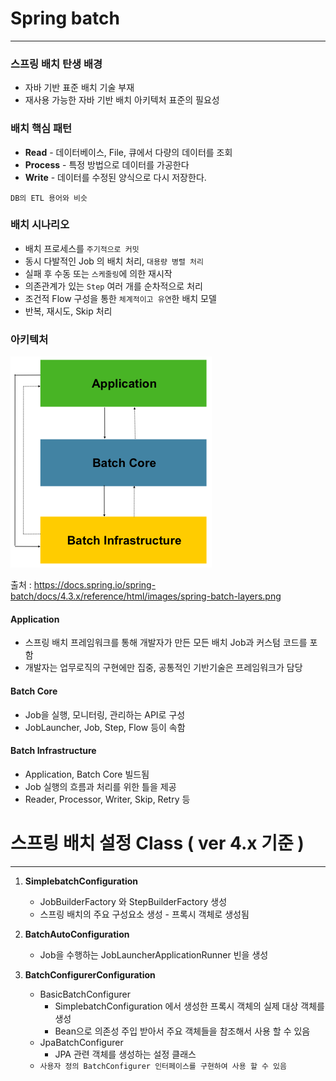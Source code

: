 # Spring batch

---

### 스프링 배치 탄생 배경
 - 자바 기반 표준 배치 기술 부재
 - 재사용 가능한 자바 기반 배치 아키텍처 표준의 필요성

### 배치 핵심 패턴
 - **Read** - 데이터베이스, File, 큐에서 다량의 데이터를 조회
 - **Process** - 특정 방법으로 데이터를 가공한다
 - **Write** - 데이터를 수정된 양식으로 다시 저장한다.

```
DB의 ETL 용어와 비슷
```

### 배치 시나리오
 - 배치 프로세스를 `주기적으로 커밋`
 - 동시 다발적인 Job 의 배치 처리, `대용량 병렬 처리`
 - 실패 후 수동 또는 `스케줄링`에 의한 재시작
 - 의존관계가 있는 `Step` 여러 개를 순차적으로 처리
 - 조건적 Flow 구성을 통한 `체계적이고 유연`한 배치 모델
 - 반복, 재시도, Skip 처리

### 아키텍처

![img.png](img.png)

출처 : https://docs.spring.io/spring-batch/docs/4.3.x/reference/html/images/spring-batch-layers.png

#### Application
 - 스프링 배치 프레임워크를 통해 개발자가 만든 모든 배치 Job과 커스텀 코드를 포함
 - 개발자는 업무로직의 구현에만 집중, 공통적인 기반기술은 프레임워크가 담당

#### Batch Core
 - Job을 실행, 모니터링, 관리하는 API로 구성
 - JobLauncher, Job, Step, Flow 등이 속함

#### Batch Infrastructure
 - Application, Batch Core 빌드됨
 - Job 실행의 흐름과 처리를 위한 틀을 제공
 - Reader, Processor, Writer, Skip, Retry 등


# 스프링 배치 설정 Class ( ver 4.x 기준 )

---

1. **SimplebatchConfiguration**
    - JobBuilderFactory 와 StepBuilderFactory 생성
    - 스프링 배치의 주요 구성요소 생성 - 프록시 객체로 생성됨


2. **BatchAutoConfiguration** 
    - Job을 수행하는 JobLauncherApplicationRunner 빈을 생성


3. **BatchConfigurerConfiguration**
    - BasicBatchConfigurer
      - SimplebatchConfiguration 에서 생성한 프록시 객체의 실제 대상 객체를 생성
      - Bean으로 의존성 주입 받아서 주요 객체들을 참조해서 사용 할 수 있음
    - JpaBatchConfigurer
      - JPA 관련 객체를 생성하는 설정 클래스
    - `사용자 정의 BatchConfigurer 인터페이스를 구현하여 사용 할 수 있음`

